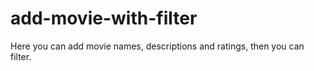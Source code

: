 # add-movie-with-filter
Here you can add movie names, descriptions and ratings, then you can filter.
